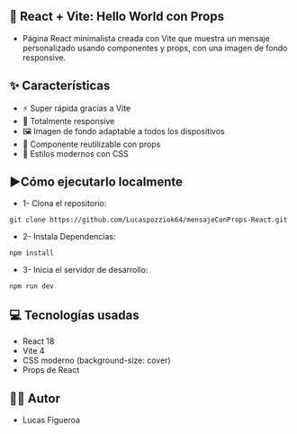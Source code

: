 🚀 React + Vite: Hello World con Props
- 
- Página React minimalista creada con Vite que muestra un mensaje personalizado usando componentes y props, con una imagen de fondo responsive.

✨ Características
- 
- ⚡ Super rápida gracias a Vite
- 📱 Totalmente responsive
- 🖼️ Imagen de fondo adaptable a todos los dispositivos
- 🧩 Componente reutilizable con props
- 🎨 Estilos modernos con CSS


▶️Cómo ejecutarlo localmente
- 
- 1- Clona el repositorio:
````
git clone https://github.com/Lucaspozziok64/mensajeConProps-React.git
````
- 2- Instala Dependencias:
````
npm install
````
- 3- Inicia el servidor de desarrollo:
````
npm run dev
````
💻 Tecnologías usadas
- 
- React 18
- Vite 4
- CSS moderno (background-size: cover)
- Props de React

👨‍💻 Autor
- 
- Lucas Figueroa